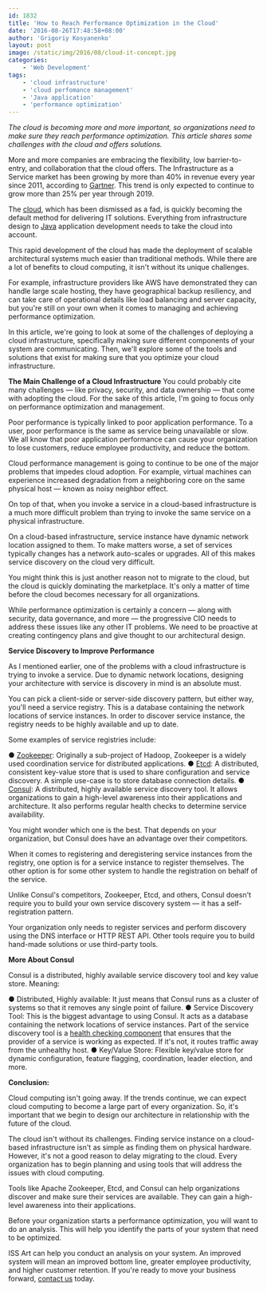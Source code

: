 ```yaml
---
id: 1832
title: 'How to Reach Performance Optimization in the Cloud'
date: '2016-08-26T17:48:58+08:00'
author: 'Grigoriy Kosyanenko'
layout: post
image: /static/img/2016/08/cloud-it-concept.jpg
categories:
    - 'Web Development'
tags:
    - 'cloud infrastructure'
    - 'cloud perfomance management'
    - 'Java application'
    - 'performance optimization'
---
```


*The cloud is becoming more and more important, so organizations need to make sure they reach performance optimization. This article shares some challenges with the cloud and offers solutions.*

More and more companies are embracing the flexibility, low barrier-to-entry, and collaboration that the cloud offers. The Infrastructure as a Service market has been growing by more than 40% in revenue every year since 2011, according to [Gartner](https://www.gartner.com/newsroom/id/3354117). This trend is only expected to continue to grow more than 25% per year through 2019.

The [cloud](http://www.issart.com/blog/propagating-cloud-based-application-development/), which has been dismissed as a fad, is quickly becoming the default method for delivering IT solutions. Everything from infrastructure design to [Java](https://www.issart.com/en/lp/java-development-team/) application development needs to take the cloud into account.

This rapid development of the cloud has made the deployment of scalable architectural systems much easier than traditional methods. While there are a lot of benefits to cloud computing, it isn't without its unique challenges.

For example, infrastructure providers like AWS have demonstrated they can handle large scale hosting, they have geographical backup resiliency, and can take care of operational details like load balancing and server capacity, but you're still on your own when it comes to managing and achieving performance optimization.

In this article, we're going to look at some of the challenges of deploying a cloud infrastructure, specifically making sure different components of your system are communicating. Then, we'll explore some of the tools and solutions that exist for making sure that you optimize your cloud infrastructure.

**The Main Challenge of a Cloud Infrastructure**
You could probably cite many challenges — like privacy, security, and data ownership — that come with adopting the cloud. For the sake of this article, I'm going to focus only on performance optimization and management.

Poor performance is typically linked to poor application performance. To a user, poor performance is the same as service being unavailable or slow. We all know that poor application performance can cause your organization to lose customers, reduce employee productivity, and reduce the bottom.

Cloud performance management is going to continue to be one of the major problems that impedes cloud adoption. For example, virtual machines can experience increased degradation from a neighboring core on the same physical host — known as noisy neighbor effect.

On top of that, when you invoke a service in a cloud-based infrastructure is a much more difficult problem than trying to invoke the same service on a physical infrastructure.

On a cloud-based infrastructure, service instance have dynamic network location assigned to them. To make matters worse, a set of services typically changes has a network auto-scales or upgrades. All of this makes service discovery on the cloud very difficult.

You might think this is just another reason not to migrate to the cloud, but the cloud is quickly dominating the marketplace. It's only a matter of time before the cloud becomes necessary for all organizations.

While performance optimization is certainly a concern — along with security, data governance, and more — the progressive CIO needs to address these issues like any other IT problems. We need to be proactive at creating contingency plans and give thought to our architectural design.

**Service Discovery to Improve Performance**

As I mentioned earlier, one of the problems with a cloud infrastructure is trying to invoke a service. Due to dynamic network locations, designing your architecture with service is discovery in mind is an absolute must.

You can pick a client-side or server-side discovery pattern, but either way, you'll need a service registry. This is a database containing the network locations of service instances. In order to discover service instance, the registry needs to be highly available and up to date.

Some examples of service registries include:

● [Zookeeper](https://zookeeper.apache.org/?utm_source=service-discovery-in-a-microservices-architecture&utm_medium=blog): Originally a sub-project of Hadoop, Zookeeper is a widely used coordination service for distributed applications.
● [Etcd](https://coreos.com/etcd/): A distributed, consistent key-value store that is used to share configuration and service discovery. A simple use-case is to store database connection details.
● [Consul](https://www.consul.io/): A distributed, highly available service discovery tool. It allows organizations to gain a high-level awareness into their applications and architecture. It also performs regular health checks to determine service availability.

You might wonder which one is the best. That depends on your organization, but Consul does have an advantage over their competitors.

When it comes to registering and deregistering service instances from the registry, one option is for a service instance to register themselves. The other option is for some other system to handle the registration on behalf of the service.

Unlike Consul's competitors, Zookeeper, Etcd, and others, Consul doesn't require you to build your own service discovery system — it has a self-registration pattern.

Your organization only needs to register services and perform discovery using the DNS interface or HTTP REST API. Other tools require you to build hand-made solutions or use third-party tools.

**More About Consul**

Consul is a distributed, highly available service discovery tool and key value store. Meaning:

● Distributed, Highly available: It just means that Consul runs as a cluster of systems so that it removes any single point of failure.
● Service Discovery Tool: This is the biggest advantage to using Consul. It acts as a database containing the network locations of service instances. Part of the service discovery tool is a [health checking component](https://aws.amazon.com/ru/blogs/apn/aws-codedeploy-deployments-with-hashicorp-consul/) that ensures that the provider of a service is working as expected. If it's not, it routes traffic away from the unhealthy host.
● Key/Value Store: Flexible key/value store for dynamic configuration, feature flagging, coordination, leader election, and more.

**Conclusion:**

Cloud computing isn't going away. If the trends continue, we can expect cloud computing to become a large part of every organization. So, it's important that we begin to design our architecture in relationship with the future of the cloud.

The cloud isn't without its challenges. Finding service instance on a cloud-based infrastructure isn't as simple as finding them on physical hardware. However, it's not a good reason to delay migrating to the cloud. Every organization has to begin planning and using tools that will address the issues with cloud computing.

Tools like Apache Zookeeper, Etcd, and Consul can help organizations discover and make sure their services are available. They can gain a high-level awareness into their applications.

Before your organization starts a performance optimization, you will want to do an analysis. This will help you identify the parts of your system that need to be optimized.

ISS Art can help you conduct an analysis on your system. An improved system will mean an improved bottom line, greater employee productivity, and higher customer retention. If you're ready to move your business forward, [contact us](https://www.issart.com/en/lp/java-development-team/) today.